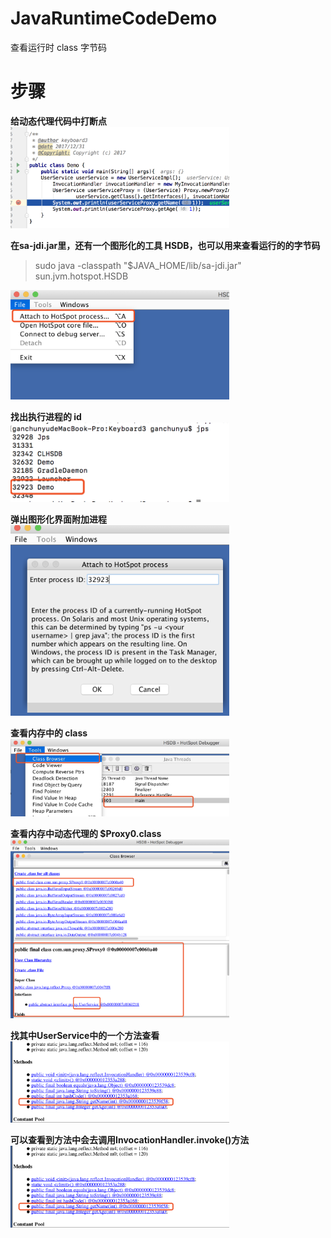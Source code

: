 # JavaRuntimeCodeDemo
查看运行时 class 字节码

# 步骤
**给动态代理代码中打断点**
<br>
<img src="images/debug.png" width="350">

**在sa-jdi.jar里，还有一个图形化的工具 HSDB，也可以用来查看运行的的字节码**
<br>
>sudo java -classpath "$JAVA_HOME/lib/sa-jdi.jar" sun.jvm.hotspot.HSDB

<img src="images/hsdb1.png" width="350">

**找出执行进程的 id**
<br>
<img src="images/processid.png" width="350">

**弹出图形化界面附加进程**
<br>
<img src="images/hsdb2.png" width="350">

**查看内存中的 class**
<br>
<img src="images/hsdb3.png" width="350">

**查看内存中动态代理的 $Proxy0.class**
<br>
<img src="images/hsdb4.png" width="350">

**找其中UserService中的一个方法查看**
<br>
<img src="images/hsdb5.png" width="350">

**可以查看到方法中会去调用InvocationHandler.invoke()方法**
<br>
<img src="images/hsdb5.png" width="350">